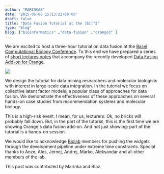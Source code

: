 ```yaml
---
author: "MARINKAZ"
date: '2015-06-08 15:13:22+00:00'
draft: false
title: "Data Fusion Tutorial at the [BC]^2"
type: "blog"
blog: ["bioinformatics" ,"data-fusion" ,"orange3" ]
---
```


We are excited to host a three-hour tutorial on data fusion at the [Basel Computational Biology Conference](http://www.bc2.ch/2015/). To this end we have prepared a series of [short lectures notes](http://helikoid.si/bc215/bc2-handouts.pdf) that accompany the recently developed [Data Fusion Add-on for Orange](/blog/2015/06/05/data-fusion-add-on-for-orange/).

![](/images/2015/06/scheme.png)

We design the tutorial for data mining researchers and molecular biologists with interest in large-scale data integration. In the tutorial we focus on collective latent factor models, a popular class of approaches for data fusion. We demonstrate the effectiveness of these approaches on several hands-on case studies from recommendation systems and molecular biology.

This is a high-risk event. I mean, for us, lecturers. Ok, no bricks will probably fall down. But, in the part of the tutorial, this is the first time we are showing Orange's data fusion add-on. And not just showing: part of the tutorial is a hands-on session.

We would like to acknowledge [Biolab](http://www.biolab.si/en/) members for pushing the widgets through the development pipeline under extreme time constraints. Special thanks to Anze, Ales, Jernej, Andrej, Marko, Aleksandar and all other members of the lab.

This post was contributed by Marinka and Blaz.
